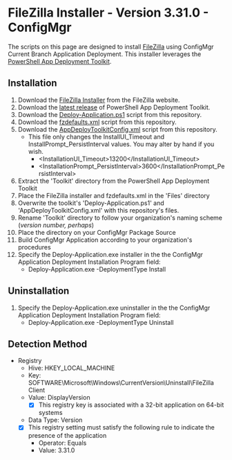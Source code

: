 # FileZilla Installer - Version 3.31.0 - ConfigMgr

The scripts on this page are designed to install [FileZilla](https://filezilla-project.org/) using ConfigMgr Current Branch Application Deployment. This installer leverages the [PowerShell App Deployment Toolkit](http://psappdeploytoolkit.com/).

## Installation

1. Download the [FileZilla Installer](https://dl3.cdn.filezilla-project.org/client/FileZilla_3.31.0_win64-setup.exe) from the FileZilla website.
1. Download the [latest release](https://github.com/PSAppDeployToolkit/PSAppDeployToolkit/releases/latest) of PowerShell App Deployment Toolkit.
1. Download the [Deploy-Application.ps1](https://github.com/aentringer/CMAppScripts/raw/master/FileZilla/Deploy-Application.ps1) script from this repository.
1. Download the [fzdefaults.xml](https://github.com/aentringer/CMAppScripts/raw/master/FileZilla/Files/fzdefaults.xml) script from this repository.
1. Download the [AppDeployToolkitConfig.xml](https://github.com/aentringer/CMAppScripts/raw/master/FileZilla/AppDeployToolkit/AppDeployToolkitConfig.xml) script from this repository.
    * This file only changes the InstallUI_Timeout and InstallPrompt_PersistInterval values. You may alter by hand if you wish.
      * <InstallationUI_Timeout>13200</InstallationUI_Timeout>
      * <InstallationPrompt_PersistInterval>3600</InstallationPrompt_PersistInterval>
1. Extract the 'Toolkit' directory from the PowerShell App Deployment Toolkit
1. Place the FileZilla installer and fzdefaults.xml in the 'Files' directory
1. Overwrite the toolkit's 'Deploy-Application.ps1' and 'AppDeployToolkitConfig.xml' with this repository's files.
1. Rename 'Toolkit' directory to follow your organization's naming scheme (*version number, perhaps*)
1. Place the directory on your ConfigMgr Package Source
1. Build ConfigMgr Application according to your organization's procedures
1. Specify the Deploy-Application.exe installer in the the ConfigMgr Application Deployment Installation Program field:
    * Deploy-Application.exe -DeploymentType Install

## Uninstallation

1. Specify the Deploy-Application.exe uninstaller in the the ConfigMgr Application Deployment Installation Program field:
    * Deploy-Application.exe -DeploymentType Uninstall

## Detection Method

* Registry
  * Hive: HKEY_LOCAL_MACHINE
  * Key: SOFTWARE\Microsoft\Windows\CurrentVersion\Uninstall\FileZilla Client
  * Value: DisplayVersion
    * [X] This registry key is associated with a 32-bit application on 64-bit systems
  * Data Type: Version
  * [X] This registry setting must satisfy the following rule to indicate the presence of the application
    * Operator: Equals
    * Value: 3.31.0
